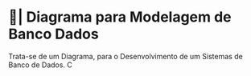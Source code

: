 # 🎲| Diagrama para Modelagem de Banco Dados

  Trata-se de um Diagrama, para o Desenvolvimento de um Sistemas de Banco de Dados. C
 
